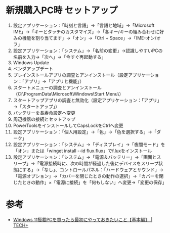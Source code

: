 # 新規購入PC時 セットアップ

1. 設定アプリケーション：「時刻と言語」→「言語と地域」→「Microsoft IME」→「キーとタッチのカスタマイズ」→「各キー/キーの組み合わせに好みの機能を割り当てます」→「オン」→「Ctrl + Space」→「IME-オン/オフ」
2. 設定アプリケーション：「システム」→「名前の変更」→認識しやすいPCの名前を入力→「次へ」→「今すぐ再起動する」
3. Windows Update
4. ベンダアップデート
5. プレインストールアプリの調査とアンインストール（設定アプリケーション：「アプリ」→「アプリと機能」）
6. スタートメニューの調査とアンインストール（C:\ProgramData\Microsoft\Windows\Start Menu\）
7. スタートアップアプリの調査と無効化（設定アプリケーション：「アプリ」→「スタートアップ」）
8. バッテリーを長寿命設定へ変更
9. 周辺機器の接続とセットアップ
10. PowerToolsをインストールしてCapsLockをCtrlへ変更
11. 設定アプリケーション：「個人用設定」→「色」→「色を選択する」→「ダーク」
12. 設定アプリケーション：「システム」→「ディスプレイ」→「夜間モード」を「オン」または「winget install --id flux.flux」でf.luxをインストール
13. 設定アプリケーション：「システム」→「電源＆バッテリー」→「画面とスリープ」→「電源接続時に、次の時間が経過した後にデバイスをスリープ状態にする」→「なし」、コントロールパネル：「ハードウェアとサウンド」→「電源オプション」→「カバーを閉じたときの動作の選択」→「カバーを閉じたときの動作」×「電源に接続」を「何もしない」へ変更→「変更の保存」

# 参考

- [Windows 11搭載PCを買ったら最初にやっておきたいこと【基本編】 | TECH+](https://news.mynavi.jp/article/20211014-2083192/)
